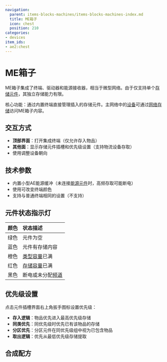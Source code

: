 ```yaml
---
navigation:
  parent: items-blocks-machines/items-blocks-machines-index.md
  title: ME箱子
  icon: chest
  position: 210
categories:
- devices
item_ids:
- ae2:chest
---
```


# ME箱子

<GameScene zoom="8" background="transparent">
<ImportStructure src="../assets/blocks/chest.snbt" />
</GameScene>

ME箱子集成了<ItemLink id="terminal" />终端、<ItemLink id="drive" />驱动器和<ItemLink id="energy_acceptor" />能源接收器，相当于微型网络。由于仅支持单个[存储元件](../items-blocks-machines/storage_cells.md)，其独立存储能力有限。

核心功能：通过内置终端直接管理插入的存储元件。主网络中的[设备](../ae2-mechanics/devices.md)可通过[网络存储](../ae2-mechanics/import-export-storage.md)访问ME箱子内容。

## 交互方式

* **顶部界面**：打开集成终端（仅允许存入物品）
* **其他面**：显示存储元件插槽和优先级设置（支持物流设备存取）
* 使用<ItemLink id="certus_quartz_wrench" />调整设备朝向

<GameScene zoom="6" background="transparent">
<ImportStructure src="../assets/assemblies/chest_color.snbt" />
<IsometricCamera yaw="195" pitch="30" />
</GameScene>

## 技术参数

* 内置小型AE能源缓冲（未连接[能源元件](../items-blocks-machines/energy_cells.md)时，高频存取可能断电）
* 使用<ItemLink id="color_applicator" />可改变终端颜色
* 支持与普通终端相同的设置（不支持<ItemLink id="view_cell" />）

## 元件状态指示灯

| 颜色   | 状态描述                  |
| :----- | :----------------------- |
| 绿色   | 元件为空                  |
| 蓝色   | 元件有存储内容            |
| 橙色   | [类型容量](../ae2-mechanics/bytes-and-types.md)已满 |
| 红色   | [存储容量](../ae2-mechanics/bytes-and-types.md)已满 |
| 黑色   | 断电或未分配[频道](../ae2-mechanics/channels.md) |

## 优先级设置

点击元件插槽界面右上角扳手图标设置优先级：
- **存入逻辑**：物品优先进入最高优先级存储
- **同类优先**：同优先级时优先已有该物品的存储
- **分区优先**：分区元件在同优先级组中视为已包含物品
- **取出逻辑**：优先从最低优先级存储提取

## 合成配方

<RecipeFor id="chest" />
